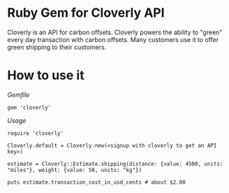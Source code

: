 # Ruby Gem for Cloverly API

Cloverly is an API for carbon offsets.  Cloverly powers the ability to
"green" every day transaction with carbon offsets.  Many customers use
it to offer green shipping to their customers.

# How to use it

_Gemfile_
```
gem 'cloverly'
```

_Usage_
```
require 'cloverly'

Cloverly.default = Cloverly.new(<signup with cloverly to get an API key>)

estimate = Cloverly::Estimate.shipping(distance: {value: 4500, units: "miles"}, weight: {value: 50, units: "kg"})

puts estimate.transaction_cost_in_usd_cents # about $2.00
```
